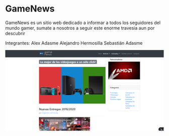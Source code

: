 # GameNews
GameNews es un sitio web dedicado a informar a todos los seguidores del mundo gamer,
sumate a nosotros a seguir este enorme travesia aun por descubrir

Integrantes:
Alex Adasme
Alejandro Hermosilla
Sebastián Adasme


![Captura 1](/imagenes/1.png)
